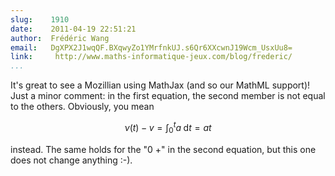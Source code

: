 ```yaml
---
slug:    1910
date:    2011-04-19 22:51:21
author:  Frédéric Wang
email:   DgXPX2J1wqQF.BXqwyZo1YMrfnkUJ.s6Qr6XXcwnJ19Wcm_UsxUu8=
link:     http://www.maths-informatique-jeux.com/blog/frederic/
...
```


It's great to see a Mozillian using MathJax (and so our MathML
support)!  Just a minor comment: in the first equation, the second
member is not equal to the others. Obviously, you mean

$$ \nu(t) - v = \int_0^t a\; \text{d}t = at $$

instead. The same holds for the "0 +" in the second equation, but this
one does not change anything :-).

